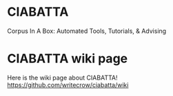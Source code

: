 
# CIABATTA
Corpus In A Box: Automated Tools, Tutorials, &amp; Advising

# CIABATTA wiki page
Here is the wiki page about CIABATTA!
https://github.com/writecrow/ciabatta/wiki
